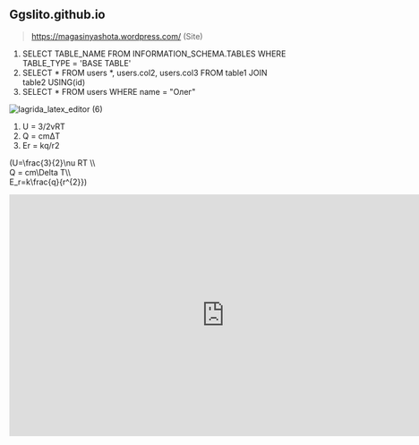 ## Ggslito.github.io
 >https://magasinyashota.wordpress.com/ (Site)

 1) SELECT TABLE_NAME FROM INFORMATION_SCHEMA.TABLES WHERE TABLE_TYPE = 'BASE TABLE'
 2) SELECT * FROM users *, users.col2, users.col3 FROM table1 JOIN table2 USING(id)
 3) SELECT * FROM users WHERE  name = "Олег"
 
 
![lagrida_latex_editor (6)](https://user-images.githubusercontent.com/114376270/200225977-bbc83422-53fd-4fa7-97f2-883cc2b02b2f.png)
1) U = 3/2vRT 
2) Q = cmΔT
3) Er = kq/r2

(U=\frac{3}{2}\nu RT \\\       
Q = cm\Delta T\\\            
E_r=k\frac{q}{r^{2}}) 

<iframe width="768" height="432" src="https://miro.com/app/live-embed/uXjVPB2jTZ4=/?moveToViewport=-602,-1115,1939,978&embedId=765276106784" frameborder="0" scrolling="no" allowfullscreen></iframe>
